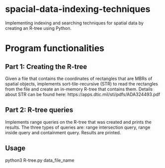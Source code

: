 # spacial-data-indexing-techniques
Implementing indexing and searching techniques for spatial data by creating an R-tree using Python.
<br>
<h1>Program functionalities</h1>

<p><h2>Part 1: Creating the R-tree</h2>
Given a file that contains the coordinates of rectangles that are MBRs of spatial objects, implements sort-tile-recursive (STR) to read the rectangles from the file and create an in-memory R-tree that contains them. Details about STR can be found here: <a>https://apps.dtic.mil/sti/pdfs/ADA324493.pdf</a> 
</p>

<p><h2>Part 2: R-tree queries</h2>
Implements range queries on the R-tree that was created and prints the results. The three types of queries are: range intersection query, range inside query and containment query. Results are printed.
</p>

<p><h2>Usage</h2>
python3 R-tree.py data_file_name
</p>
